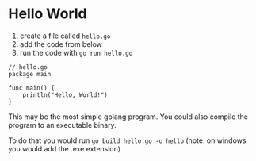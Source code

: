 # Hello World
1. create a file called `hello.go`
2. add the code from below
3. run the code with `go run hello.go`

```golang
// hello.go
package main

func main() {
    println("Hello, World!")
}
```

This may be the most simple golang program.
You could also compile the program to an executable binary.

To do that you would run `go build hello.go -o hello`
(note: on windows you would add the .exe extension)